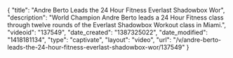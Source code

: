 {
    "title": "Andre Berto Leads the 24 Hour Fitness Everlast Shadowbox Wor",
    "description": "World Champion Andre Berto leads a 24 Hour Fitness class through twelve rounds of the Everlast Shadowbox Workout class in Miami.",
    "videoid": "137549",
    "date_created": "1387325022",
    "date_modified": "1418181134",
    "type": "captivate",
    "layout": "video",
    "url": "\/v\/andre-berto-leads-the-24-hour-fitness-everlast-shadowbox-wor\/137549"
}